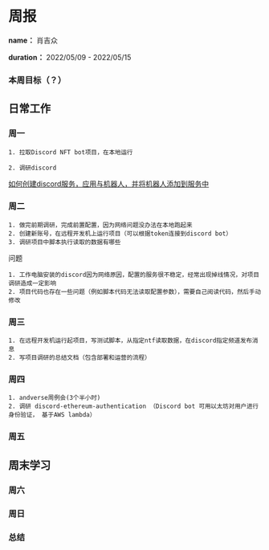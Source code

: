 周报
====

**name：** 肖吉众

**duration：** 2022/05/09 - 2022/05/15



### 本周目标（？）


日常工作
--------

### 周一

```
1. 拉取Discord NFT bot项目，在本地运行

2. 调研discord
```
[如何创建discord服务，应用与机器人，并将机器人添加到服务中](https://appmaster.io/zh/blog/discord-bot-ru-he-chuang-jian-ta-bing-jiang-qi-tian-jia-dao-fu-wu-qi)

### 周二

```
1. 做完前期调研，完成前置配置，因为网络问题没办法在本地跑起来
2. 创建新账号，在远程开发机上运行项目（可以根据token连接到discord bot）
3. 调研项目中脚本执行读取的数据有哪些
```

问题
```
1. 工作电脑安装的discord因为网络原因，配置的服务很不稳定，经常出现掉线情况，对项目调研造成一定影响
2. 项目代码也存在一些问题（例如脚本代码无法读取配置参数），需要自己阅读代码，然后手动修改
```

### 周三
```
1. 在远程开发机运行起项目，写测试脚本，从指定ntf读取数据，在discord指定频道发布消息
2. 写项目调研的总结文档（包含部署和运营的流程）
```

### 周四
```
1. andverse周例会(3个半小时)
2. 调研 discord-ethereum-authentication （Discord bot 可用以太坊对用户进行身份验证， 基于AWS lambda）
```

### 周五

周末学习
--------

### 周六

### 周日

### 总结
